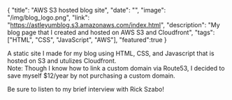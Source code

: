 {
  "title": "AWS S3 hosted blog site",
  "date": "",
  "image": "/img/blog_logo.png",
  "link": "https://astleyumblog.s3.amazonaws.com/index.html",
  "description": "My blog page that I created and hosted on AWS S3 and Cloudfront",
  "tags": ["HTML", "CSS", "JavaScript", "AWS"],
  "featured":true
}


A static site I made for my blog using HTML, CSS, and Javascript that is hosted on S3 and utulizes Cloudfront.  
Note: Though I know how to link a custom domain via Route53, I decided to save myself $12/year by not purchasing a custom domain.

Be sure to listen to my brief interview with Rick Szabo! 